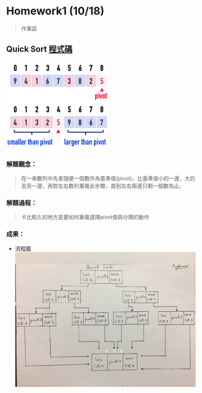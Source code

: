 # Homework1 (10/18)
> 作業區

## Quick Sort [程式碼](https://nbviewer.jupyter.org/github/tonyforreal/Tony-learning-note/blob/master/Homework/QuickSort.ipynb)
![](/Homework/images/quicksort.png)
### 解題觀念：
>在一串數列中先拿隨便一個數作為基準值(pivot)，比基準值小的一邊，大的丟另一邊，再對左右數列重複此步驟，直到左右兩邊只剩一個數為止。
### 解題過程：
>卡比較久的地方是要如何重複選擇pivot值與分類的動作
### 成果：
* 流程圖
![](/Homework/images/quicksort%20flowchart.jpg)
